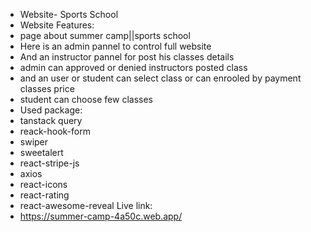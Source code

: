 - Website- Sports School
- Website Features:
- page about summer camp||sports school
- Here is an admin pannel to control full website
- And an instructor pannel for post his classes details
- admin can approved or denied instructors posted class
- and an user or student can select class or can enrooled by payment classes price
- student can choose few classes
- Used package:
- tanstack query
- reack-hook-form
- swiper
- sweetalert
- react-stripe-js
- axios
- react-icons
- react-rating
- react-awesome-reveal
  Live link:
- https://summer-camp-4a50c.web.app/
